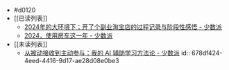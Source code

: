 - #d0120
- [[已读列表]]
	- [2024年的大环境下；开了个副业淘宝店的过程记录与阶段性感悟 - 少数派](https://sspai.com/post/95152)
	- [2024，使用房车这一年 - 少数派](https://sspai.com/post/95257)
- [[未读列表]]
	- [从被动接收到主动参与：我的 AI 辅助学习方法论 - 少数派](https://sspai.com/post/95147)
	  id:: 678df424-4eed-4416-9d17-ae28d08e0be3